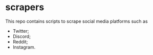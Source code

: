 # scrapers
This repo contains scripts to scrape social media platforms such as
- Twitter;
- Discord;
- Reddit;
- Instagram.
